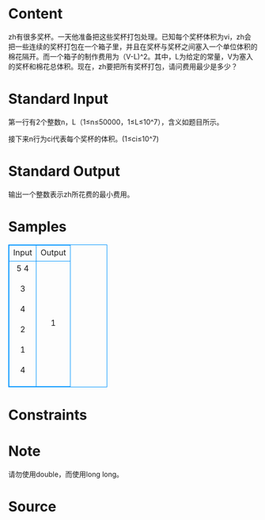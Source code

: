 
# Content

zh有很多奖杯。一天他准备把这些奖杯打包处理。已知每个奖杯体积为vi，zh会把一些连续的奖杯打包在一个箱子里，并且在奖杯与奖杯之间塞入一个单位体积的棉花隔开。而一个箱子的制作费用为（V-L)^2。其中，L为给定的常量，V为塞入的奖杯和棉花总体积。现在，zh要把所有奖杯打包，请问费用最少是多少？

# Standard Input

第一行有2个整数n，L（1&le;n&le;50000，1&le;L&le;10^7），含义如题目所示。

接下来n行为ci代表每个奖杯的体积。(1&le;ci&le;10^7)

# Standard Output

输出一个整数表示zh所花费的最小费用。

# Samples

<style>
        table,table tr th, table tr td { border:1px solid #0094ff; }
        table { width: 200px; min-height: 25px; line-height: 25px; text-align: center; border-collapse: collapse;}   
    </style>
<table>
	<tr>
		<td>Input</td>
		<td>Output</td>
	</tr>
<tr><td>5 4

3

4

2

1 

4</td><td>1</td></tr></table>


# Constraints



# Note

请勿使用double，而使用long long。

# Source


